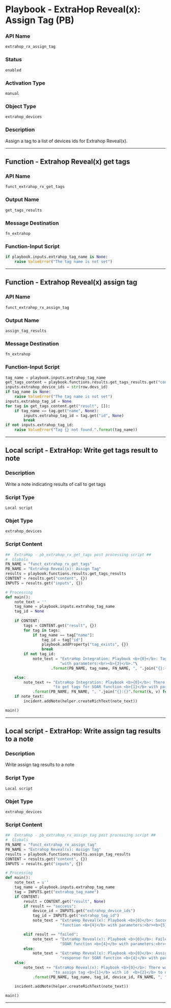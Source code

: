 <!--
    DO NOT MANUALLY EDIT THIS FILE
    THIS FILE IS AUTOMATICALLY GENERATED WITH resilient-sdk codegen
    Generated with resilient-sdk v49.0.4368
-->

# Playbook - ExtraHop Reveal(x): Assign Tag (PB)

### API Name
`extrahop_rx_assign_tag`

### Status
`enabled`

### Activation Type
`manual`

### Object Type
`extrahop_devices`

### Description
Assign a tag to a list of devices ids for Extrahop Reveal(x).


---
## Function - Extrahop Reveal(x) get tags

### API Name
`funct_extrahop_rx_get_tags`

### Output Name
`get_tags_results`

### Message Destination
`fn_extrahop`

### Function-Input Script
```python
if playbook.inputs.extrahop_tag_name is None:
    raise ValueError("The tag name is not set")
```

---
## Function - Extrahop Reveal(x) assign tag

### API Name
`funct_extrahop_rx_assign_tag`

### Output Name
`assign_tag_results`

### Message Destination
`fn_extrahop`

### Function-Input Script
```python
tag_name = playbook.inputs.extrahop_tag_name
get_tags_content = playbook.functions.results.get_tags_results.get("content", {})
inputs.extrahop_device_ids = str(row.devs_id)
if tag_name is None:
    raise ValueError("The tag name is not set")
inputs.extrahop_tag_id = None
for tag in get_tags_content.get("result", []):
    if tag_name == tag.get("name", None):
        inputs.extrahop_tag_id = tag.get("id", None)
        break
if not inputs.extrahop_tag_id:
    raise ValueError("Tag {} not found.".format(tag_name))

```

---

## Local script - ExtraHop: Write get tags result to note

### Description
Write a note indicating results of call to get tags 

### Script Type
`Local script`

### Objet Type
`extrahop_devices`

### Script Content
```python
##  ExtraHop - pb_extrahop_rx_get_tags post processing script ##
#  Globals
FN_NAME = "funct_extrahop_rx_get_tags"
PB_NAME = "Extrahop Reveal(x): Assign Tag"
results = playbook.functions.results.get_tags_results
CONTENT = results.get("content", {})
INPUTS = results.get("inputs", {})

# Processing
def main():
    note_text = ''
    tag_name = playbook.inputs.extrahop_tag_name
    tag_id = None
    
    if CONTENT:
        tags = CONTENT.get("result", {})
        for tag in tags:
            if tag_name == tag["name"]:
                tag_id = tag["id"]
                playbook.addProperty("tag_exists", {})
                break
        if not tag_id:
            note_text = "ExtraHop Integration: Playbook <b>{0}</b>: Tag <b>'{1}'</b> not returned for SOAR function <b>{2}</b> "\
                        "with parameters:<br><b>{3}</b>."\
                    .format(PB_NAME, tag_name, FN_NAME, ", ".join("{}:{}".format(k, v) for k, v in INPUTS.items()))

    else:
        note_text += "ExtraHop Integration: Playbook <b>{0}</b>: There was <b>no</b> result returned while attempting " \
                     "to get tags for SOAR function <b>{1}</b> with parameters:<br><b>{2}</b>."\
            .format(PB_NAME, FN_NAME, ", ".join("{}:{}".format(k, v) for k, v in INPUTS.items()))
    if note_text:
        incident.addNote(helper.createRichText(note_text))

main()
```

---
## Local script - ExtraHop: Write assign tag results to a note

### Description
Write assign tag results to a note

### Script Type
`Local script`

### Objet Type
`extrahop_devices`

### Script Content
```python
##  ExtraHop - pb_extrahop_rx_assign_tag post processing script ##
#  Globals
FN_NAME = "funct_extrahop_rx_assign_tag"
PB_NAME = "Extrahop Reveal(x): Assign Tag"
results = playbook.functions.results.assign_tag_results
CONTENT = results.get("content", {})
INPUTS = results.get("inputs", {})

# Processing
def main():
    note_text = u''
    tag_name = playbook.inputs.extrahop_tag_name
    tag = INPUTS.get("extrahop_tag_name")
    if CONTENT:
        result = CONTENT.get("result", None)
        if result == "success":
            device_id = INPUTS.get("extrahop_device_ids")
            tag_id = INPUTS.get("extrahop_tag_id")
            note_text = "ExtraHop Reveal(x): Playbook <b>{0}</b>: Successfully assigned tag <b>'{1}'</b> with id <b>{2}</b> to device id <b>{3}</b> for SOAR " \
                        "function <b>{4}</b> with parameters:<br><b>{5}</b>.".format(PB_NAME, tag_name, tag_id, device_id, FN_NAME, ", ".join("{}:{}".format(k, v) for k, v in INPUTS.items()))

        elif result == "failed":
            note_text = "ExtraHop Reveal(x): Playbook <b>{0}</b>: Failed to assign tag <b>{1}</b> with id <b>{2}</b> to device id <b>{3}</b> for " \
                        "SOAR function <b>{4}</b> with parameters:<br><b>{5}</b>.".format(PB_NAME, tag_name, tag_id, device_id, FN_NAME, ", ".join("{}:{}".format(k, v) for k, v in INPUTS.items()))
        else:
            note_text = "ExtraHop Reveal(x): Playbook <b>{0}</b>: Assign tag <b>{1}</b> with id <b>{2}</b> to device id <b>{3}</b> failed with unexpected " \
                        "response for SOAR function <b>{4}</b> with parameters:<br><b>{5}</b>.".format(PB_NAME, tag_name, tag_id, device_id, FN_NAME, ", ".join("{}:{}".format(k, v) for k, v in INPUTS.items()))
    else:
        note_text += "ExtraHop Reveal(x): Playbook <b>{0}</b>: There was <b>no</b> result returned while attempting " \
                     "to assign tag <b>{1}</b> with id  <b>{2}</b> to device id <b>{3}</b> for SOAR function <b>{4}</b> with parameters:<br><b>{5}</b>."\
            .format(PB_NAME, tag_name, tag_id, device_id, FN_NAME, ", ".join("{}:{}".format(k, v) for k, v in INPUTS.items()))

    incident.addNote(helper.createRichText(note_text))

main()

```

---
